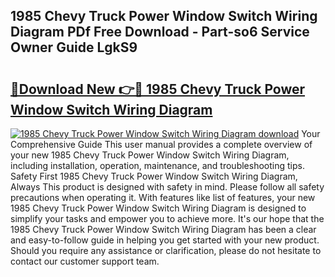 ## 1985 Chevy Truck Power Window Switch Wiring Diagram PDf Free Download - Part-so6 Service Owner Guide LgkS9

# <h2><a href="http://dfis86.blite.top/?on=1985+Chevy+Truck+Power+Window+Switch+Wiring+Diagram">🔗Download New 👉🔴 1985 Chevy Truck Power Window Switch Wiring Diagram</a></h2>

[![1985 Chevy Truck Power Window Switch Wiring Diagram download](https://i.imgur.com/lujVjoI.png)](http://dfis86.blite.top/?on=1985+Chevy+Truck+Power+Window+Switch+Wiring+Diagram)
Your Comprehensive Guide This user manual provides a complete overview of your new 1985 Chevy Truck Power Window Switch Wiring Diagram, including installation, operation, maintenance, and troubleshooting tips. Safety First 1985 Chevy Truck Power Window Switch Wiring Diagram, Always This product is designed with safety in mind. Please follow all safety precautions when operating it. With features like list of features, your new 1985 Chevy Truck Power Window Switch Wiring Diagram is designed to simplify your tasks and empower you to achieve more. It's our hope that the 1985 Chevy Truck Power Window Switch Wiring Diagram has been a clear and easy-to-follow guide in helping you get started with your new product. Should you require any assistance or clarification, please do not hesitate to contact our customer support team.
